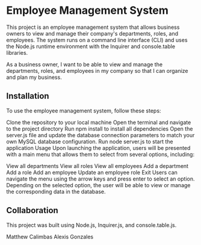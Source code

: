 
# Employee Management System

This project is an employee management system that allows business owners to view and manage their company's departments, roles, and employees. The system runs on a command line interface (CLI) and uses the Node.js runtime environment with the Inquirer and console.table libraries.

As a business owner, I want to be able to view and manage the departments, roles, and employees in my company so that I can organize and plan my business.

## Installation

To use the employee management system, follow these steps:

Clone the repository to your local machine
Open the terminal and navigate to the project directory
Run npm install to install all dependencies
Open the server.js file and update the database connection parameters to match your own MySQL database configuration.
Run node server.js to start the application
Usage
Upon launching the application, users will be presented with a main menu that allows them to select from several options, including:

View all departments
View all roles
View all employees
Add a department
Add a role
Add an employee
Update an employee role
Exit
Users can navigate the menu using the arrow keys and press enter to select an option. Depending on the selected option, the user will be able to view or manage the corresponding data in the database.

## Collaboration

This project was built using Node.js, Inquirer.js, and console.table.js.

Matthew Calimbas
Alexis Gonzales